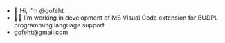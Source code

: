 - 👋 Hi, I’m @gofeht
- 💪🏻 I’m working in development of MS Visual Code extension for BUDPL programming language support
- gofeht@gmail.com
<!---
gofeht/gofeht is a ✨ special ✨ repository because its `README.md` (this file) appears on your GitHub profile.
You can click the Preview link to take a look at your changes.
--->
